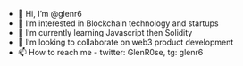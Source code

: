 - 👋 Hi, I’m @glenr6
- 👀 I’m interested in Blockchain technology and startups
- 🌱 I’m currently learning Javascript then Solidity
- 💞️ I’m looking to collaborate on web3 product development 
- 📫 How to reach me - twitter: GlenR0se, tg: glenr6

